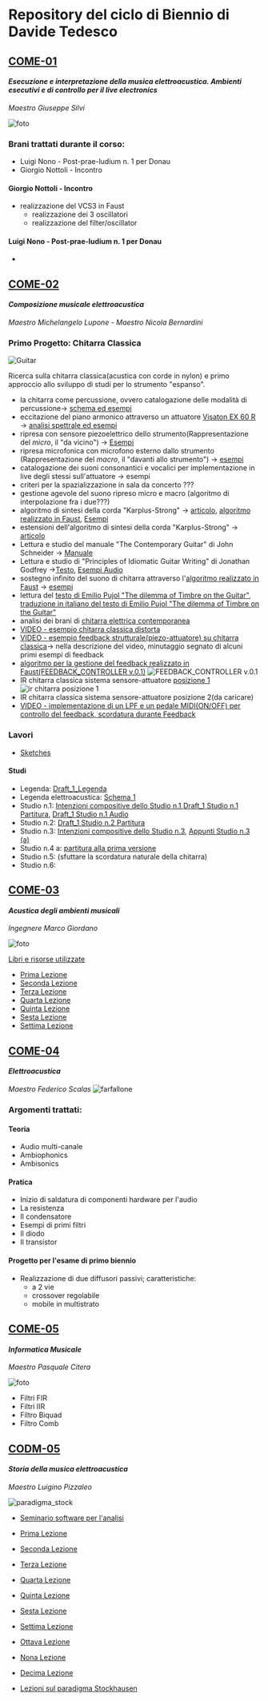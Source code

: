 # Repository del ciclo di Biennio di Davide Tedesco

## [COME-01](/COME-01)
#### _Esecuzione e interpretazione della musica elettroacustica. Ambienti esecutivi e di controllo per il live electronics_

_Maestro Giuseppe Silvi_

![foto](/COME-01/20200527/FilterOscillator3.png)
### Brani trattati durante il corso:
- Luigi Nono - Post-prae-ludium n. 1 per Donau
- Giorgio Nottoli - Incontro

#### Giorgio Nottoli - Incontro
- realizzazione del VCS3 in Faust
  - realizzazione dei 3 oscillatori
  - realizzazione del filter/oscillator

#### Luigi Nono - Post-prae-ludium n. 1 per Donau
- 

## [COME-02](/COME-02)
#### _Composizione musicale elettroacustica_

_Maestro Michelangelo Lupone - Maestro Nicola Bernardini_
### Primo Progetto: Chitarra Classica

![Guitar](https://github.com/SMERM/BN-Tedesco/blob/master/COME-02/Bernardini/20200114/Schemi_chitarra_classica/ebguitars_plan_complete_large.png)

Ricerca sulla chitarra classica(acustica con corde in nylon) e primo approccio allo sviluppo di studi per lo strumento "espanso".

- la chitarra come percussione, ovvero catalogazione delle modalità di percussione-> [schema ed esempi](https://github.com/SMERM/BN-Tedesco/blob/master/COME-02/Bernardini/20200204/Modi%20di%20percussione%20con%20le%20dita.pdf)
- eccitazione del piano armonico attraverso un attuatore [Visaton EX 60 R](https://github.com/SMERM/BN-Tedesco/blob/master/COME-02/Lezioni_in_Compresenza/20200407/ex60r_8.pdf) -> [analisi spettrale ed esempi](https://github.com/SMERM/BN-Tedesco/tree/master/COME-02/Lezioni_in_Compresenza/20200317/Various_Sweeps)
- ripresa con sensore piezoelettrico dello strumento(Rappresentazione del _micro_, il "da vicino") -> [Esempi]()
- ripresa microfonica con microfono esterno dallo strumento (Rappresentazione del _macro_, il "davanti allo strumento") -> [esempi]()
- catalogazione dei suoni consonantici e vocalici per implementazione in live degli stessi sull'attuatore -> esempi
- criteri per la spazializzazione in sala da concerto ???
- gestione agevole del suono ripreso micro e macro (algoritmo di interpolazione fra i due???)
- algoritmo di sintesi della corda "Karplus-Strong" -> [articolo](https://github.com/SMERM/BN-Tedesco/blob/master/COME-02/Lezioni_in_Compresenza/20200303/Kevin%20Karplus%20and%20Alex%20Strong%20-%20Digital%20Synthesis%20of%20Plucked-String%20and%20Drum%20Timbres.pdf), [algoritmo realizzato in Faust](https://github.com/SMERM/BN-Tedesco/blob/master/COME-02/Lezioni_in_Compresenza/20200324/karplus_filtrato.dsp), [Esempi](https://github.com/SMERM/BN-Tedesco/tree/master/COME-02/Lezioni_in_Compresenza/20200331/Esempi_Karplus-Strong_Attuatore_su_chitarra)
- estensioni dell'algoritmo di sintesi della corda "Karplus-Strong" -> [articolo](https://github.com/SMERM/BN-Tedesco/blob/master/COME-02/Lezioni_in_Compresenza/20200407/David%20A.%20Jaffe%20and%20Julius%20O.%20Smith%20-%20Extensions%20of%20the%20Karplus-Strong%20Plucked-String%20Algorithm.pdf)
- Lettura e studio del manuale "The Contemporary Guitar" di John Schneider -> [Manuale](https://github.com/SMERM/BN-Tedesco/blob/master/COME-02/Lezioni_in_Compresenza/20200331/The-Contemporary-Guitar-Schneider-Vol-5.pdf)
- Lettura e studio di "Principles of Idiomatic Guitar Writing" di Jonathan Godfrey ->[Testo](https://github.com/SMERM/BN-Tedesco/blob/master/COME-02/Lezioni_in_Compresenza/20200331/Principles%20of%20Idiomatic%20Guitar%20Writing%20-%20Jonathan%20Godfrey.pdf),  [Esempi Audio](https://github.com/SMERM/BN-Tedesco/tree/master/COME-02/Lezioni_in_Compresenza/20200331/Principles%20of%20Idiomatic%20Guitar%20Writing%20-%20Jonathan%20Godfrey_Audio_Tracks)
- sostegno infinito del suono di chitarra attraverso l'[algoritmo realizzato in Faust](https://github.com/SMERM/BN-Tedesco/blob/master/COME-02/Lezioni_in_Compresenza/20200324/karplus_filtrato.dsp) -> [esempi]()
- lettura del [testo di Emilio Pujol "The dilemma of Timbre on the Guitar"](https://github.com/SMERM/BN-Tedesco/blob/master/COME-02/Lezioni_in_Compresenza/1979-Emilio-Pujol-Il-Dilemma-del-Timbro-sulla-Chitarra/1979-emilio-pujol-el-dilema-del-sonido-en-la-guitarra.pdf), [traduzione in italiano del testo di Emilio Pujol "The dilemma of Timbre on the Guitar"](https://github.com/SMERM/BN-Tedesco/tree/master/COME-02/Lezioni_in_Compresenza/1979-Emilio-Pujol-Il-Dilemma-del-Timbro-sulla-Chitarra/1979-Emilio-Pujol-Il-Dilemma-del-Timbro-sulla-Chitarra-Traduzione)
- analisi dei brani di [chitarra elettrica contemporanea](https://github.com/SMERM/BN-Tedesco/tree/master/COME-02/Lezioni_in_Compresenza/Chitarra_Elettrica_Contemporanea)
- [VIDEO - esempio chitarra classica distorta](https://youtu.be/K3yqyxcJStg)
- [VIDEO - esempio feedback strutturale(piezo-attuatore) su chitarra classica](https://www.youtube.com/watch?v=TraqAMf5Exo)-> nella descrizione del video, minutaggio segnato di alcuni primi esempi di feedback
- [algoritmo per la gestione del feedback realizzato in Faust(FEEDBACK_CONTROLLER v.0.1)](https://github.com/SMERM/BN-Tedesco/blob/master/COME-02/Lezioni_in_Compresenza/20200512/FEEDBACK_CONTROLLER.dsp)
![FEEDBACK_CONTROLLER v.0.1](COME-02/Lezioni_in_Compresenza/20200512/FEEDBACK_CONTROLLER%20v.0.1.png)
- IR chitarra classica sistema sensore-attuatore [posizione 1](COME-02/Lezioni_in_Compresenza/20200519/Sistema_Sensore-Attuatore_Posizione_1) ![ir chitarra posizione 1](COME-02/Lezioni_in_Compresenza/20200519/Classica_Attuatore_Posizione_1_Cal.jpg)
- IR chitarra classica sistema sensore-attuatore posizione 2(da caricare)
- [VIDEO - implementazione di un LPF e un pedale MIDI(ON/OFF) per controllo del feedback, scordatura durante Feedback](https://youtu.be/7BwwTopM3Ek)


### Lavori 
- [Sketches](https://github.com/SMERM/BN-Tedesco/blob/master/COME-02/Lezioni_in_Compresenza/20200324/Sketches.pdf)

#### Studi 
- Legenda: [Draft_1_Legenda](https://github.com/SMERM/BN-Tedesco/blob/master/COME-02/Lezioni_in_Compresenza/20200407/Legenda_Part_Perc.jpg)
- Legenda elettroacustica: [Schema 1](/COME-02/Lezioni_in_Compresenza/20200616/guitar_Electroacustic_Scheme_I.jpg)
- Studio n.1: [Intenzioni compositive dello Studio n.1](https://github.com/SMERM/BN-Tedesco/blob/master/COME-02/Lezioni_in_Compresenza/20200505/Intenzioni_compositive_dello_Studio_n.1.md),[Draft_1 Studio n.1 Partitura](https://github.com/SMERM/BN-Tedesco/blob/master/COME-02/Lezioni_in_Compresenza/20200331/Draft_1_Studio_n.1_Partitura.pdf), [Draft_1 Studio n.1 Audio](https://github.com/SMERM/BN-Tedesco/blob/master/COME-02/Lezioni_in_Compresenza/20200331/Draft_1_Studio_n.1_Audio.wav)
- Studio n.2: [Draft_1 Studio n.2 Partitura](https://github.com/SMERM/BN-Tedesco/blob/master/COME-02/Lezioni_in_Compresenza/20200407/Draft_1%20Studio%20n.2%20Partitura.pdf)
- Studio n.3: [Intenzioni compositive dello Studio n.3](COME-02/Lezioni_in_Compresenza/20200519/Intenzioni_compositive_dello_Studio_n.3.md), [Appunti Studio n.3 (a)](COME-02/Lezioni_in_Compresenza/20200519/Appunti_Studio_n.3_a.jpeg)
- Studio n.4 a: [partitura alla prima versione](/COME-02/Lezioni_in_Compresenza/20200616/Studio_n.4_a.pdf)
- Studio n.5:  (sfuttare la scordatura naturale della chitarra)
- Studio n.6: 

## [COME-03](/COME-03)
#### _Acustica degli ambienti musicali_

_Ingegnere Marco Giordano_

![foto](/COME-03/20200610/tuboottagonale.png)

[Libri e risorse utilizzate](/COME-03/Risorse)

- [Prima Lezione](/COME-03/20200527/)
- [Seconda Lezione](/COME-03/20200603/)
- [Terza Lezione](/COME-03/20200610/)
- [Quarta Lezione](/COME-03/20200617/)
- [Quinta Lezione](/COME-03/20200624/)
- [Sesta Lezione](/COME-03/20200701)
- [Settima Lezione](/COME-03/20200708/)


## [COME-04](/COME-04)
#### _Elettroacustica_

_Maestro Federico Scalas_
![farfallone](/COME-04/Spherical_Harmonics_deg3.png)
### Argomenti trattati:
#### Teoria
- Audio multi-canale
- Ambiophonics
- Ambisonics
#### Pratica
- Inizio di saldatura di componenti hardware per l'audio
- La resistenza
- Il condensatore
- Esempi di primi filtri
- Il diodo
- Il transistor

#### Progetto per l'esame di primo biennio
- Realizzazione di due diffusori passivi; caratteristiche:
  - a 2 vie
  - crossover regolabile
  - mobile in multistrato

## [COME-05](/COME-05)
#### _Informatica Musicale_ 

_Maestro Pasquale Citera_

![foto](/COME-05/20200611/FMcode.png)

- Filtri FIR
- Filtri IIR
- Filtro Biquad
- Filtro Comb

## [CODM-05](/CODM-05)
#### _Storia della musica elettroacustica_

_Maestro Luigino Pizzaleo_

![paradigma_stock](/CODM-05/Stockhausen_Paradigma/Stockhausen_I_prinicipi_costruttivi/schema.png)
- [Seminario software per l'analisi](/CODM-05/20200514/Seminario_software_per_l'analisi.md/)

- [Prima Lezione](/CODM-05/20200521)
- [Seconda Lezione](/CODM-05/20200528)
- [Terza Lezione](/CODM-05/20200528/)
- [Quarta Lezione](/CODM-05/20200604/)
- [Quinta Lezione](/CODM-05/20200611/)
- [Sesta Lezione](/CODM-05/20200618/)
- [Settima Lezione](/CODM-05/20200625/)
- [Ottava Lezione](/CODM-05/20200702/)
- [Nona Lezione](/CODM-05/20200706/)
- [Decima Lezione](/CODM-05/20200709/)


- [Lezioni sul paradigma Stockhausen](/CODM-05/Stockhausen_Paradigma)


